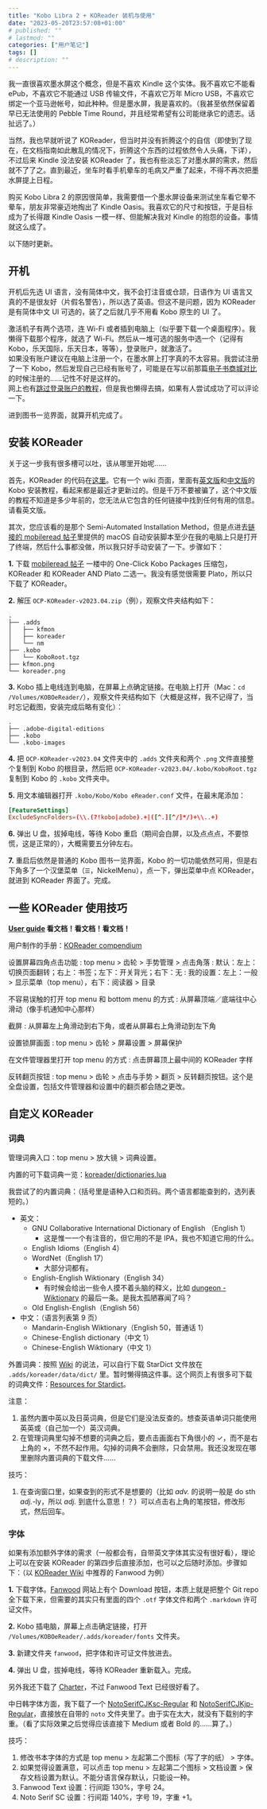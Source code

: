 ```yaml
---
title: "Kobo Libra 2 + KOReader 装机与使用"
date: "2023-05-20T23:57:08+01:00"
# published: ""
# lastmod: ""
categories: ["用户笔记"]
tags: []
# description: ""
---
```


我一直很喜欢墨水屏这个概念，但是不喜欢 Kindle 这个实体。我不喜欢它不能看 ePub，不喜欢它不能通过 USB 传输文件，不喜欢它万年 Micro USB，不喜欢它绑定一个亚马逊帐号，如此种种。但是墨水屏，我是喜欢的。（我甚至依然保留着早已无法使用的 Pebble Time Round，并且经常希望有公司能继承它的遗志。话扯远了。）

当然，我也早就听说了 KOReader，但当时并没有折腾这个的自信（即使到了现在，在文档指南如此散乱的情况下，折腾这个东西的过程依然令人头痛，下详），不过后来 Kindle 没法安装 KOReader 了，我也有些淡忘了对墨水屏的需求，然后就不了了之。直到最近，坐车时看手机晕车的毛病又严重了起来，不得不再次把墨水屏提上日程。

购买 Kobo Libra 2 的原因很简单，我需要借一个墨水屏设备来测试坐车看它晕不晕车，朋友非常豪迈地掏出了 Kindle Oasis。我喜欢它的尺寸和按钮，于是目标成为了长得跟 Kindle Oasis 一模一样、但能解决我对 Kindle 的抱怨的设备。事情就这么成了。

以下随时更新。


## 开机

开机后先选 UI 语言，没有简体中文，我不会打注音或仓颉，日语作为 UI 语言又真的不是很友好（片假名警告），所以选了英语。但这不是问题，因为 KOReader 是有简体中文 UI 可选的，装了之后就几乎不用看 Kobo 原生的 UI 了。

激活机子有两个选项，连 Wi-Fi 或者插到电脑上（似乎要下载一个桌面程序）。我懒得下载那个程序，就选了 Wi-Fi。然后从一堆可选的服务中选一个（记得有 Kobo，乐天国际，乐天日本，等等），登录账户，就激活了。  
如果没有账户建议在电脑上注册一个，在墨水屏上打字真的不太容易。我尝试注册了一下 Kobo，然后发现自己已经有账号了，可能是在写以前那篇[电子书商城对比](/posts/2019-06-20-globalise-your-digital-reading-life/)的时候注册的……记性不好是这样的。  
网上也有[跳过登录账户的教程](https://www.reddit.com/r/kobo/comments/mt2f30/how_to_bypass_account_setup/)，但是我也懒得去搞，如果有人尝试成功了可以评论一下。

进到图书一览界面，就算开机完成了。


## 安装 KOReader

关于这一步我有很多槽可以吐，该从哪里开始呢……

首先，KOReader 的代码在[这里](https://github.com/koreader/koreader)。它有一个 wiki 页面，里面有[英文版](https://github.com/koreader/koreader/wiki/Installation-on-Kobo-devices)和[中文版](https://github.com/koreader/koreader/wiki/%E5%A6%82%E4%BD%95%E5%9C%A8Kobo%E4%B8%8A%E5%AE%89%E8%A3%85KOReader)的 Kobo 安装教程，看起来都是最近才更新过的。但是千万不要被骗了，这个中文版的教程不知道是多少年前的，您无法从它包含的任何链接中找到任何有用的信息。请看英文版。

其次，您应该看的是那个 Semi-Automated Installation Method，但是点进去[链接的 mobileread 帖子](https://www.mobileread.com/forums/showthread.php?t=314220)里提供的 macOS 自动安装脚本至少在我的电脑上只是打开了终端，然后什么事都没做，所以我只好手动安装了一下。步骤如下：

**1\.** 下载 [mobileread 帖子](https://www.mobileread.com/forums/showthread.php?t=314220) 一楼中的 One-Click Kobo Packages 压缩包，KOReader 和 KOReader AND Plato 二选一。我没有感觉很需要 Plato，所以只下载了 KOReader。

**2\.** 解压 `OCP-KOReader-v2023.04.zip`（例），观察文件夹结构如下：

```text
.
├── .adds
│   ├── kfmon
│   ├── koreader
│   └── nm
├── .kobo
│   └── KoboRoot.tgz
├── kfmon.png
└── koreader.png
```

**3\.** Kobo 插上电线连到电脑，在屏幕上点确定链接。在电脑上打开（Mac：`cd /Volumes/KOBOeReader/`），观察文件夹结构如下（大概是这样，我不记得了，当时忘记截图，安装完成后略有变化）：

```text
.
├── .adobe-digital-editions
├── .kobo
└── .kobo-images
```

**4\.** 把 `OCP-KOReader-v2023.04` 文件夹中的 `.adds` 文件夹和两个 `.png` 文件直接整个复制到 Kobo 的根目录，然后把 `OCP-KOReader-v2023.04/.kobo/KoboRoot.tgz` 复制到 Kobo 的 `.kobo` 文件夹中。

**5\.** 用文本编辑器打开 `.kobo/Kobo/Kobo eReader.conf` 文件，在最末尾添加：

```toml
[FeatureSettings]
ExcludeSyncFolders=(\\.(?!kobo|adobe).+|([^.][^/]*/)+\\..+)
```

**6\.** 弹出 U 盘，拔掉电线，等待 Kobo 重启（期间会白屏，以及点点点，不要惊慌，这是正常的），大概需要五分钟左右。

**7\.** 重启后依然是普通的 Kobo 图书一览界面，Kobo 的一切功能依然可用，但是右下角多了一个汉堡菜单（`☰`，NickelMenu），点一下，弹出菜单中点 KOReader，就进到 KOReader 界面了。完成。


## 一些 KOReader 使用技巧

**[User guide](http://koreader.rocks/koreader-user-guide.pdf) 看文档！看文档！看文档！**

用户制作的手册：[KOReader compendium](https://dmpop.github.io/koreader-compendium/)

设置屏幕四角点击功能
: top menu > 齿轮 > 手势管理 > 点击角落
: 默认：左上：切换页面翻转；右上：书签；左下：开关背光；右下：无
: 我的设置：左上：一般 > 显示菜单（top menu），右下：阅读器 > 目录

不容易误触的打开 top menu 和 bottom menu 的方式
: 从屏幕顶端／底端往中心滑动（像手机通知中心那样）

截屏
: 从屏幕左上角滑动到右下角，或者从屏幕右上角滑动到左下角

设置锁屏画面
: top menu > 齿轮 > 屏幕设置 > 屏幕保护

在文件管理器里打开 top menu 的方式
: 点击屏幕顶上最中间的 KOReader 字样

反转翻页按钮
: top menu > 齿轮 > 点击与手势 > 翻页 > 反转翻页按钮。这个是全盘设置，包括文件管理器和设置中的翻页都会随之更改。


## 自定义 KOReader

### 词典

管理词典入口：top menu > 放大镜 > 词典设置。

内置的可下载词典一览：[koreader/dictionaries.lua ](https://github.com/koreader/koreader/blob/master/frontend/ui/data/dictionaries.lua)

我尝试了的内置词典：（括号里是语种入口和页码。两个语言都能查到的，选列表短的。）

- 英文：
    + GNU Collaborative International Dictionary of English （English 1）
        * 这是惟一一个有注音的，但它用的不是 IPA，我也不知道它用的什么。
    + English Idioms（English 4）
    + WordNet（English 17）
        * 大部分词都有。
    + English-English Wiktionary（English 34）
        * 有时候会给出一些令人摸不着头脑的释义，比如 [dungeon - Wiktionary](https://en.wiktionary.org/wiki/dungeon) 的最后一条。是我太孤陋寡闻了吗？
    + Old English-English（English 56）
- 中文：（语言列表第 9 页）
    + Mandarin-English Wiktionary（English 50，普通话 1）
    + Chinese-English dictionary（中文 1）
    + Chinese-English Wiktionary（中文 1）

<!-- - 日文：（语言列表第 15 页）
    + JMdict Japanese-English dictionary（日文 1）
    + Japanese-English Wiktionary（日文 1） -->

外置词典：按照 [Wiki](https://github.com/koreader/koreader/wiki/Dictionary-support) 的说法，可以自行下载 StarDict 文件放在 `.adds/koreader/data/dict/` 里。暂时懒得搞这件事。这个网页上有很多可下载的词典文件：[Resources for Stardict](https://kdr2.com/resource/stardict.html)。

注意：

1. 虽然内置中英以及日英词典，但是它们是没法反查的。想查英语单词只能使用英英或（自己加一个）英汉词典。
2. 在管理词典里勾掉不想要的词典之后，要点击画面右下角很小的 ✓，而不是右上角的 ×，不然不起作用。勾掉的词典不会删除，只会禁用。我还没发现在哪里删除内置词典的下载文件……

技巧：

1. 在查询窗口里，如果查到的形式不是想要的（比如 *adv.* 的说明一般是 do sth *adj.*-ly，所以 *adj.* 到底什么意思！？）可以点击右上角的笔按钮，修改形式，然后回车。


### 字体

如果有添加额外字体的需求（一般都会有，自带英文字体其实没有很好看），理论上可以在安装 KOReader 的第四步后直接添加，也可以之后随时添加。步骤如下：（以 [KOReader Wiki](https://github.com/koreader/koreader/wiki/Fonts) 中推荐的 Fanwood 为例）

**1\.** 下载字体。[Fanwood](https://www.theleagueofmoveabletype.com/fanwood) 网站上有个 Download 按钮，本质上就是把整个 Git repo 全下载下来，但需要的其实只有里面的四个 `.otf` 字体文件和两个 `.markdown` 许可证文件。

**2\.** Kobo 插电脑，屏幕上点击确定链接，打开 `/Volumes/KOBOeReader/.adds/koreader/fonts` 文件夹。

**3\.** 新建文件夹 `fanwood`，把字体和许可证文件放进去。

**4\.** 弹出 U 盘，拔掉电线，等待 KOReader 重新载入。完成。

另外我还下载了 [Charter](https://practicaltypography.com/charter.html)，不过 Fanwood Text 已经很好看了。

中日韩字体方面，我下载了一个 [NotoSerifCJKsc-Regular](https://github.com/notofonts/noto-cjk/blob/main/Serif/OTF/SimplifiedChinese/NotoSerifCJKsc-Regular.otf) 和 [NotoSerifCJKjp-Regular](https://github.com/notofonts/noto-cjk/blob/main/Serif/OTF/Japanese/NotoSerifCJKjp-Regular.otf)，直接放在自带的 `noto` 文件夹里了。由于实在太大，就没有下载别的字重。（看了实际效果之后觉得应该直接下 Medium 或者 Bold 的……算了。）

技巧：

1. 修改书本字体的方式是 top menu > 左起第二个图标（写了字的纸） > 字体。
1. 如果觉得设置满意，可以点击 top menu > 左起第二个图标 > 文档设置 > 保存文档设置为默认。不能分语言保存默认，只能设一种。
1. Fanwood Text 设置：行间距 130%，字号 24。
2. Noto Serif SC 设置：行间距 140%，字号 19，字重 +1。


<!-- 
### 反转翻页按钮

[koreader/page_turns.lua at 919d67656d35b7ac8cab2f581a47b74fd4ffb297 · koreader/koreader](https://github.com/koreader/koreader/blob/919d67656d35b7ac8cab2f581a47b74fd4ffb297/frontend/ui/elements/page_turns.lua#L122)

`G_reader_settings` -> `inverse_reading_order`

或者

[Keymapping · koreader/koreader Wiki](https://github.com/koreader/koreader/wiki/Keymapping)

Make file `koreader/settings/event_map.lua` with:

```lua
return {
            [194] = "RPgBack",
            [193] = "RPgFwd",
 }
```
 -->
